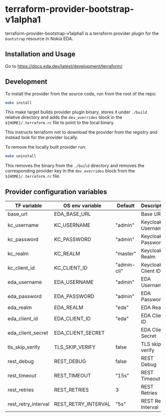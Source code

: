 # terraform-provider-bootstrap-v1alpha1

terraform-provider-bootstrap-v1alpha1 is a terraform provider plugin for the `bootstrap` resource in Nokia EDA.

## Installation and Usage

Go to <https://docs.eda.dev/latest/development/terraform/>

## Development

To install the provider from the source code, run from the root of the repo:

```bash
make install
```

This make target builds provider plugin binary, stores it under `./build` relative directory and adds the `dev_overrides` block in the `${HOME}/.terraform.rc` file to point to the local binary.

This instructs terraform not to download the provider from the registry and instead look for the provider locally.

To remove the locally built provider run:

```bash
make uninstall
```

This removes the binary from the `./build` directory and removes the corresponding provider key in the `dev_overrides` block from the `${HOME}/.terraform.rc` file.

## Provider configuration variables

| TF variable         | OS env variable     | Default     | Description         |
| ------------------- | ------------------- | ----------- | ------------------- |
| base_url            | EDA_BASE_URL        |             | Base URL            |
| kc_username         | KC_USERNAME         | "admin"     | Keycloak Username   |
| kc_password         | KC_PASSWORD         | "admin"     | Keycloak Password   |
| kc_realm            | KC_REALM            | "master"    | Keycloak Realm      |
| kc_client_id        | KC_CLIENT_ID        | "admin-cli" | Keycloak Client ID  |
| eda_username        | EDA_USERNAME        | "admin"     | EDA Username        |
| eda_password        | EDA_PASSWORD        | "admin"     | EDA Password        |
| eda_realm           | EDA_REALM           | "eda"       | EDA Realm           |
| eda_client_id       | EDA_CLIENT_ID       | "eda"       | EDA Client ID       |
| eda_client_secret   | EDA_CLIENT_SECRET   |             | EDA Client Secret   |
| tls_skip_verify     | TLS_SKIP_VERIFY     | false       | TLS skip verify     |
| rest_debug          | REST_DEBUG          | false       | REST Debug          |
| rest_timeout        | REST_TIMEOUT        | "15s"       | REST Timeout        |
| rest_retries        | REST_RETRIES        | 3           | REST Retries        |
| rest_retry_interval | REST_RETRY_INTERVAL | "5s"        | REST Retry Interval |
